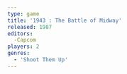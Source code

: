 ```yaml
---
type: game
title: '1943 : The Battle of Midway'
released: 1987
editors: 
  -Capcom
players: 2
genres:
  - 'Shoot Them Up'
---
```

